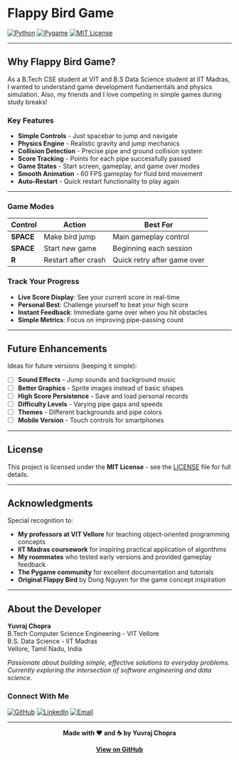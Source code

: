 # Flappy Bird Game
[![Python](https://img.shields.io/badge/Python-3.6+-3776AB?style=for-the-badge&logo=python&logoColor=white)](https://python.org/)
[![Pygame](https://img.shields.io/badge/Game-Pygame-00D4AA?style=for-the-badge&logo=python&logoColor=white)](https://pygame.org/)
[![MIT License](https://img.shields.io/badge/License-MIT-green.svg?style=for-the-badge)](https://choosealicense.com/licenses/mit/)

---

## Why Flappy Bird Game?
As a B.Tech CSE student at VIT and B.S Data Science student at IIT Madras, 
I wanted to understand game development fundamentals and physics simulation.
Also, my friends and I love competing in simple games during study breaks!

### Key Features
- **Simple Controls** - Just spacebar to jump and navigate
- **Physics Engine** - Realistic gravity and jump mechanics  
- **Collision Detection** - Precise pipe and ground collision system
- **Score Tracking** - Points for each pipe successfully passed
- **Game States** - Start screen, gameplay, and game over modes
- **Smooth Animation** - 60 FPS gameplay for fluid bird movement
- **Auto-Restart** - Quick restart functionality to play again

---

### Game Modes
| Control | Action | Best For |
|---------|--------|----------|
| **SPACE** | Make bird jump | Main gameplay control |
| **SPACE** | Start new game | Beginning each session |
| **R** | Restart after crash | Quick retry after game over |

### Track Your Progress
- **Live Score Display**: See your current score in real-time
- **Personal Best**: Challenge yourself to beat your high score
- **Instant Feedback**: Immediate game over when you hit obstacles
- **Simple Metrics**: Focus on improving pipe-passing count

---

## Future Enhancements
Ideas for future versions (keeping it simple):
- [ ] **Sound Effects** - Jump sounds and background music
- [ ] **Better Graphics** - Sprite images instead of basic shapes
- [ ] **High Score Persistence** - Save and load personal records
- [ ] **Difficulty Levels** - Varying pipe gaps and speeds
- [ ] **Themes** - Different backgrounds and pipe colors
- [ ] **Mobile Version** - Touch controls for smartphones

---

## License
This project is licensed under the **MIT License** - see the [LICENSE](LICENSE) file for full details.

---

## Acknowledgments
Special recognition to:
- **My professors at VIT Vellore** for teaching object-oriented programming concepts
- **IIT Madras coursework** for inspiring practical application of algorithms
- **My roommates** who tested early versions and provided gameplay feedback
- **The Pygame community** for excellent documentation and tutorials
- **Original Flappy Bird** by Dong Nguyen for the game concept inspiration

---

## About the Developer

**Yuvraj Chopra**  
 B.Tech Computer Science Engineering - VIT Vellore  
 B.S. Data Science - IIT Madras  
 Vellore, Tamil Nadu, India

*Passionate about building simple, effective solutions to everyday problems. 
Currently exploring the intersection of software engineering and data science.*


### Connect With Me

[![GitHub](https://img.shields.io/badge/GitHub-chopra--yuvraj-181717?style=for-the-badge&logo=github)](https://github.com/chopra-yuvraj)
[![LinkedIn](https://img.shields.io/badge/LinkedIn-chopra--yuvraj-0A66C2?style=for-the-badge&logo=linkedin)](https://www.linkedin.com/in/chopra-yuvraj)
[![Email](https://img.shields.io/badge/Email-yuvrajchopra19%40gmail.com-EA4335?style=for-the-badge&logo=gmail&logoColor=white)](mailto:yuvrajchopra19@gmail.com)

---

<div align="center">

**Made with ❤️ and ☕ by Yuvraj Chopra**

[ **View on GitHub**](https://github.com/chopra-yuvraj/flappy-bird-pygame)

</div>
